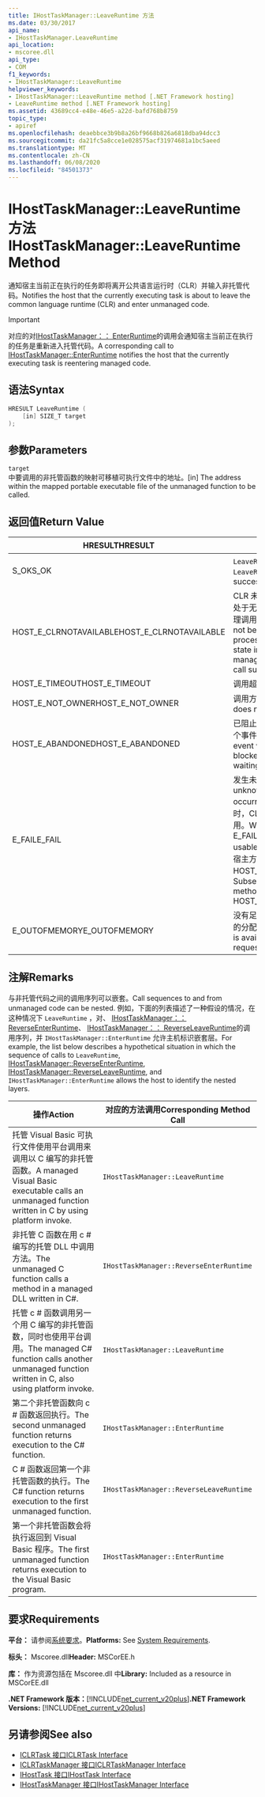 ```yaml
---
title: IHostTaskManager::LeaveRuntime 方法
ms.date: 03/30/2017
api_name:
- IHostTaskManager.LeaveRuntime
api_location:
- mscoree.dll
api_type:
- COM
f1_keywords:
- IHostTaskManager::LeaveRuntime
helpviewer_keywords:
- IHostTaskManager::LeaveRuntime method [.NET Framework hosting]
- LeaveRuntime method [.NET Framework hosting]
ms.assetid: 43689cc4-e48e-46e5-a22d-bafd768b8759
topic_type:
- apiref
ms.openlocfilehash: deaebbce3b9b8a26bf9668b826a6818dba94dcc3
ms.sourcegitcommit: da21fc5a8cce1e028575acf31974681a1bc5aeed
ms.translationtype: MT
ms.contentlocale: zh-CN
ms.lasthandoff: 06/08/2020
ms.locfileid: "84501373"
---
```

# <a name="ihosttaskmanagerleaveruntime-method"></a><span data-ttu-id="ed08f-102">IHostTaskManager::LeaveRuntime 方法</span><span class="sxs-lookup"><span data-stu-id="ed08f-102">IHostTaskManager::LeaveRuntime Method</span></span>
<span data-ttu-id="ed08f-103">通知宿主当前正在执行的任务即将离开公共语言运行时（CLR）并输入非托管代码。</span><span class="sxs-lookup"><span data-stu-id="ed08f-103">Notifies the host that the currently executing task is about to leave the common language runtime (CLR) and enter unmanaged code.</span></span>  
  
> [!IMPORTANT]
> <span data-ttu-id="ed08f-104">对应的对[IHostTaskManager：： EnterRuntime](ihosttaskmanager-enterruntime-method.md)的调用会通知宿主当前正在执行的任务是重新进入托管代码。</span><span class="sxs-lookup"><span data-stu-id="ed08f-104">A corresponding call to [IHostTaskManager::EnterRuntime](ihosttaskmanager-enterruntime-method.md) notifies the host that the currently executing task is reentering managed code.</span></span>  
  
## <a name="syntax"></a><span data-ttu-id="ed08f-105">语法</span><span class="sxs-lookup"><span data-stu-id="ed08f-105">Syntax</span></span>  
  
```cpp  
HRESULT LeaveRuntime (  
    [in] SIZE_T target  
);  
```  
  
## <a name="parameters"></a><span data-ttu-id="ed08f-106">参数</span><span class="sxs-lookup"><span data-stu-id="ed08f-106">Parameters</span></span>  
 `target`  
 <span data-ttu-id="ed08f-107">中要调用的非托管函数的映射可移植可执行文件中的地址。</span><span class="sxs-lookup"><span data-stu-id="ed08f-107">[in] The address within the mapped portable executable file of the unmanaged function to be called.</span></span>  
  
## <a name="return-value"></a><span data-ttu-id="ed08f-108">返回值</span><span class="sxs-lookup"><span data-stu-id="ed08f-108">Return Value</span></span>  
  
|<span data-ttu-id="ed08f-109">HRESULT</span><span class="sxs-lookup"><span data-stu-id="ed08f-109">HRESULT</span></span>|<span data-ttu-id="ed08f-110">说明</span><span class="sxs-lookup"><span data-stu-id="ed08f-110">Description</span></span>|  
|-------------|-----------------|  
|<span data-ttu-id="ed08f-111">S_OK</span><span class="sxs-lookup"><span data-stu-id="ed08f-111">S_OK</span></span>|<span data-ttu-id="ed08f-112">`LeaveRuntime`已成功返回。</span><span class="sxs-lookup"><span data-stu-id="ed08f-112">`LeaveRuntime` returned successfully.</span></span>|  
|<span data-ttu-id="ed08f-113">HOST_E_CLRNOTAVAILABLE</span><span class="sxs-lookup"><span data-stu-id="ed08f-113">HOST_E_CLRNOTAVAILABLE</span></span>|<span data-ttu-id="ed08f-114">CLR 未加载到进程中，或 CLR 处于无法运行托管代码或成功处理调用的状态。</span><span class="sxs-lookup"><span data-stu-id="ed08f-114">The CLR has not been loaded into a process, or the CLR is in a state in which it cannot run managed code or process the call successfully.</span></span>|  
|<span data-ttu-id="ed08f-115">HOST_E_TIMEOUT</span><span class="sxs-lookup"><span data-stu-id="ed08f-115">HOST_E_TIMEOUT</span></span>|<span data-ttu-id="ed08f-116">调用超时。</span><span class="sxs-lookup"><span data-stu-id="ed08f-116">The call timed out.</span></span>|  
|<span data-ttu-id="ed08f-117">HOST_E_NOT_OWNER</span><span class="sxs-lookup"><span data-stu-id="ed08f-117">HOST_E_NOT_OWNER</span></span>|<span data-ttu-id="ed08f-118">调用方不拥有该锁。</span><span class="sxs-lookup"><span data-stu-id="ed08f-118">The caller does not own the lock.</span></span>|  
|<span data-ttu-id="ed08f-119">HOST_E_ABANDONED</span><span class="sxs-lookup"><span data-stu-id="ed08f-119">HOST_E_ABANDONED</span></span>|<span data-ttu-id="ed08f-120">已阻止的线程或纤程正在等待某个事件时，该事件被取消。</span><span class="sxs-lookup"><span data-stu-id="ed08f-120">An event was canceled while a blocked thread or fiber was waiting on it.</span></span>|  
|<span data-ttu-id="ed08f-121">E_FAIL</span><span class="sxs-lookup"><span data-stu-id="ed08f-121">E_FAIL</span></span>|<span data-ttu-id="ed08f-122">发生未知的灾难性故障。</span><span class="sxs-lookup"><span data-stu-id="ed08f-122">An unknown catastrophic failure occurred.</span></span> <span data-ttu-id="ed08f-123">当方法返回 E_FAIL 时，CLR 在该进程内将不再可用。</span><span class="sxs-lookup"><span data-stu-id="ed08f-123">When a method returns E_FAIL, the CLR is no longer usable within the process.</span></span> <span data-ttu-id="ed08f-124">对宿主方法的后续调用会返回 HOST_E_CLRNOTAVAILABLE。</span><span class="sxs-lookup"><span data-stu-id="ed08f-124">Subsequent calls to hosting methods return HOST_E_CLRNOTAVAILABLE.</span></span>|  
|<span data-ttu-id="ed08f-125">E_OUTOFMEMORY</span><span class="sxs-lookup"><span data-stu-id="ed08f-125">E_OUTOFMEMORY</span></span>|<span data-ttu-id="ed08f-126">没有足够的内存可用来完成请求的分配。</span><span class="sxs-lookup"><span data-stu-id="ed08f-126">Not enough memory is available to complete the requested allocation.</span></span>|  
  
## <a name="remarks"></a><span data-ttu-id="ed08f-127">注解</span><span class="sxs-lookup"><span data-stu-id="ed08f-127">Remarks</span></span>  
 <span data-ttu-id="ed08f-128">与非托管代码之间的调用序列可以嵌套。</span><span class="sxs-lookup"><span data-stu-id="ed08f-128">Call sequences to and from unmanaged code can be nested.</span></span> <span data-ttu-id="ed08f-129">例如，下面的列表描述了一种假设的情况，在这种情况下 `LeaveRuntime` ，对、 [IHostTaskManager：： ReverseEnterRuntime](ihosttaskmanager-reverseenterruntime-method.md)、 [IHostTaskManager：： ReverseLeaveRuntime](ihosttaskmanager-reverseleaveruntime-method.md)的调用序列，并 `IHostTaskManager::EnterRuntime` 允许主机标识嵌套层。</span><span class="sxs-lookup"><span data-stu-id="ed08f-129">For example, the list below describes a hypothetical situation in which the sequence of calls to `LeaveRuntime`, [IHostTaskManager::ReverseEnterRuntime](ihosttaskmanager-reverseenterruntime-method.md), [IHostTaskManager::ReverseLeaveRuntime](ihosttaskmanager-reverseleaveruntime-method.md), and `IHostTaskManager::EnterRuntime` allows the host to identify the nested layers.</span></span>  
  
|<span data-ttu-id="ed08f-130">操作</span><span class="sxs-lookup"><span data-stu-id="ed08f-130">Action</span></span>|<span data-ttu-id="ed08f-131">对应的方法调用</span><span class="sxs-lookup"><span data-stu-id="ed08f-131">Corresponding Method Call</span></span>|  
|------------|-------------------------------|  
|<span data-ttu-id="ed08f-132">托管 Visual Basic 可执行文件使用平台调用来调用以 C 编写的非托管函数。</span><span class="sxs-lookup"><span data-stu-id="ed08f-132">A managed Visual Basic executable calls an unmanaged function written in C by using platform invoke.</span></span>|`IHostTaskManager::LeaveRuntime`|  
|<span data-ttu-id="ed08f-133">非托管 C 函数在用 c # 编写的托管 DLL 中调用方法。</span><span class="sxs-lookup"><span data-stu-id="ed08f-133">The unmanaged C function calls a method in a managed DLL written in C#.</span></span>|`IHostTaskManager::ReverseEnterRuntime`|  
|<span data-ttu-id="ed08f-134">托管 c # 函数调用另一个用 C 编写的非托管函数，同时也使用平台调用。</span><span class="sxs-lookup"><span data-stu-id="ed08f-134">The managed C# function calls another unmanaged function written in C, also using platform invoke.</span></span>|`IHostTaskManager::LeaveRuntime`|  
|<span data-ttu-id="ed08f-135">第二个非托管函数向 c # 函数返回执行。</span><span class="sxs-lookup"><span data-stu-id="ed08f-135">The second unmanaged function returns execution to the C# function.</span></span>|`IHostTaskManager::EnterRuntime`|  
|<span data-ttu-id="ed08f-136">C # 函数返回第一个非托管函数的执行。</span><span class="sxs-lookup"><span data-stu-id="ed08f-136">The C# function returns execution to the first unmanaged function.</span></span>|`IHostTaskManager::ReverseLeaveRuntime`|  
|<span data-ttu-id="ed08f-137">第一个非托管函数会将执行返回到 Visual Basic 程序。</span><span class="sxs-lookup"><span data-stu-id="ed08f-137">The first unmanaged function returns execution to the Visual Basic program.</span></span>|`IHostTaskManager::EnterRuntime`|  
  
## <a name="requirements"></a><span data-ttu-id="ed08f-138">要求</span><span class="sxs-lookup"><span data-stu-id="ed08f-138">Requirements</span></span>  
 <span data-ttu-id="ed08f-139">**平台：** 请参阅[系统要求](../../get-started/system-requirements.md)。</span><span class="sxs-lookup"><span data-stu-id="ed08f-139">**Platforms:** See [System Requirements](../../get-started/system-requirements.md).</span></span>  
  
 <span data-ttu-id="ed08f-140">**标头：** Mscoree.dll</span><span class="sxs-lookup"><span data-stu-id="ed08f-140">**Header:** MSCorEE.h</span></span>  
  
 <span data-ttu-id="ed08f-141">**库：** 作为资源包括在 Mscoree.dll 中</span><span class="sxs-lookup"><span data-stu-id="ed08f-141">**Library:** Included as a resource in MSCorEE.dll</span></span>  
  
 <span data-ttu-id="ed08f-142">**.NET Framework 版本：**[!INCLUDE[net_current_v20plus](../../../../includes/net-current-v20plus-md.md)]</span><span class="sxs-lookup"><span data-stu-id="ed08f-142">**.NET Framework Versions:** [!INCLUDE[net_current_v20plus](../../../../includes/net-current-v20plus-md.md)]</span></span>  
  
## <a name="see-also"></a><span data-ttu-id="ed08f-143">另请参阅</span><span class="sxs-lookup"><span data-stu-id="ed08f-143">See also</span></span>

- [<span data-ttu-id="ed08f-144">ICLRTask 接口</span><span class="sxs-lookup"><span data-stu-id="ed08f-144">ICLRTask Interface</span></span>](iclrtask-interface.md)
- [<span data-ttu-id="ed08f-145">ICLRTaskManager 接口</span><span class="sxs-lookup"><span data-stu-id="ed08f-145">ICLRTaskManager Interface</span></span>](iclrtaskmanager-interface.md)
- [<span data-ttu-id="ed08f-146">IHostTask 接口</span><span class="sxs-lookup"><span data-stu-id="ed08f-146">IHostTask Interface</span></span>](ihosttask-interface.md)
- [<span data-ttu-id="ed08f-147">IHostTaskManager 接口</span><span class="sxs-lookup"><span data-stu-id="ed08f-147">IHostTaskManager Interface</span></span>](ihosttaskmanager-interface.md)
